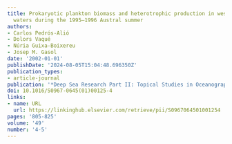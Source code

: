 ```yaml
---
title: Prokaryotic plankton biomass and heterotrophic production in western Antarctic
  waters during the 1995–1996 Austral summer
authors:
- Carlos Pedrós-Alió
- Dolors Vaqué
- Núria Guixa-Boixereu
- Josep M. Gasol
date: '2002-01-01'
publishDate: '2024-08-05T15:04:48.696350Z'
publication_types:
- article-journal
publication: '*Deep Sea Research Part II: Topical Studies in Oceanography*'
doi: 10.1016/S0967-0645(01)00125-4
links:
- name: URL
  url: https://linkinghub.elsevier.com/retrieve/pii/S0967064501001254
pages: '805-825'
volume: '49'
number: '4-5'
---
```

